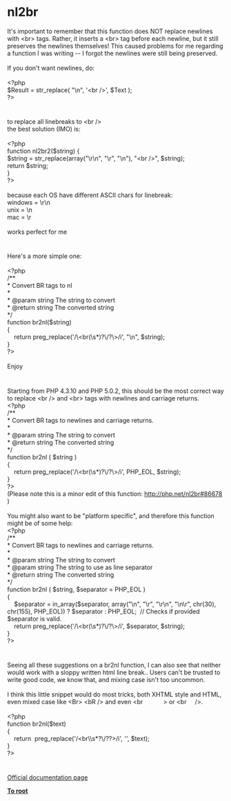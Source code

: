 # nl2br




<div class="phpcode"><span class="html">
It&apos;s important to remember that this function does NOT replace newlines with &lt;br&gt; tags. Rather, it inserts a &lt;br&gt; tag before each newline, but it still preserves the newlines themselves! This caused problems for me regarding a function I was writing -- I forgot the newlines were still being preserved.
<br>
<br>If you don&apos;t want newlines, do:
<br>
<br><span class="default">&lt;?php
<br>$Result </span><span class="keyword">= </span><span class="default">str_replace</span><span class="keyword">( </span><span class="string">&quot;\n&quot;</span><span class="keyword">, </span><span class="string">&apos;&lt;br /&gt;&apos;</span><span class="keyword">, </span><span class="default">$Text </span><span class="keyword">);
<br></span><span class="default">?&gt;</span>
</span>
</div>
  

#


<div class="phpcode"><span class="html">
to replace all linebreaks to &lt;br /&gt;
<br>the best solution (IMO) is:
<br>
<br><span class="default">&lt;?php
<br></span><span class="keyword">function </span><span class="default">nl2br2</span><span class="keyword">(</span><span class="default">$string</span><span class="keyword">) {
<br></span><span class="default">$string </span><span class="keyword">= </span><span class="default">str_replace</span><span class="keyword">(array(</span><span class="string">&quot;\r\n&quot;</span><span class="keyword">, </span><span class="string">&quot;\r&quot;</span><span class="keyword">, </span><span class="string">&quot;\n&quot;</span><span class="keyword">), </span><span class="string">&quot;&lt;br /&gt;&quot;</span><span class="keyword">, </span><span class="default">$string</span><span class="keyword">);
<br>return </span><span class="default">$string</span><span class="keyword">;
<br>}
<br></span><span class="default">?&gt;
<br></span>
<br>because each OS have different ASCII chars for linebreak:
<br>windows = \r\n
<br>unix = \n
<br>mac = \r
<br>
<br>works perfect for me</span>
</div>
  

#


<div class="phpcode"><span class="html">
Here&apos;s a more simple one:<br><br><span class="default">&lt;?php<br></span><span class="comment">/**<br> * Convert BR tags to nl<br> *<br> * @param string The string to convert<br> * @return string The converted string<br> */<br></span><span class="keyword">function </span><span class="default">br2nl</span><span class="keyword">(</span><span class="default">$string</span><span class="keyword">)<br>{<br>&#xA0; &#xA0; return </span><span class="default">preg_replace</span><span class="keyword">(</span><span class="string">&apos;/\&lt;br(\s*)?\/?\&gt;/i&apos;</span><span class="keyword">, </span><span class="string">&quot;\n&quot;</span><span class="keyword">, </span><span class="default">$string</span><span class="keyword">);<br>}<br></span><span class="default">?&gt;<br></span><br>Enjoy</span>
</div>
  

#


<div class="phpcode"><span class="html">
Starting from PHP 4.3.10 and PHP 5.0.2, this should be the most correct way to replace &lt;br /&gt; and &lt;br&gt; tags with newlines and carriage returns.<br><span class="default">&lt;?php<br></span><span class="comment">/**<br> * Convert BR tags to newlines and carriage returns.<br> *<br> * @param string The string to convert<br> * @return string The converted string<br> */<br></span><span class="keyword">function </span><span class="default">br2nl </span><span class="keyword">( </span><span class="default">$string </span><span class="keyword">)<br>{<br>&#xA0; &#xA0; return </span><span class="default">preg_replace</span><span class="keyword">(</span><span class="string">&apos;/\&lt;br(\s*)?\/?\&gt;/i&apos;</span><span class="keyword">, </span><span class="default">PHP_EOL</span><span class="keyword">, </span><span class="default">$string</span><span class="keyword">);<br>}<br></span><span class="default">?&gt;<br></span>(Please note this is a minor edit of this function: <a href="http://php.net/nl2br#86678" rel="nofollow" target="_blank">http://php.net/nl2br#86678</a> )<br><br>You might also want to be &quot;platform specific&quot;, and therefore this function might be of some help:<br><span class="default">&lt;?php<br></span><span class="comment">/**<br> * Convert BR tags to newlines and carriage returns.<br> *<br> * @param string The string to convert<br> * @param string The string to use as line separator<br> * @return string The converted string<br> */<br></span><span class="keyword">function </span><span class="default">br2nl </span><span class="keyword">( </span><span class="default">$string</span><span class="keyword">, </span><span class="default">$separator </span><span class="keyword">= </span><span class="default">PHP_EOL </span><span class="keyword">)<br>{<br>&#xA0; &#xA0; </span><span class="default">$separator </span><span class="keyword">= </span><span class="default">in_array</span><span class="keyword">(</span><span class="default">$separator</span><span class="keyword">, array(</span><span class="string">&quot;\n&quot;</span><span class="keyword">, </span><span class="string">&quot;\r&quot;</span><span class="keyword">, </span><span class="string">&quot;\r\n&quot;</span><span class="keyword">, </span><span class="string">&quot;\n\r&quot;</span><span class="keyword">, </span><span class="default">chr</span><span class="keyword">(</span><span class="default">30</span><span class="keyword">), </span><span class="default">chr</span><span class="keyword">(</span><span class="default">155</span><span class="keyword">), </span><span class="default">PHP_EOL</span><span class="keyword">)) ? </span><span class="default">$separator </span><span class="keyword">: </span><span class="default">PHP_EOL</span><span class="keyword">;&#xA0; </span><span class="comment">// Checks if provided $separator is valid.<br>&#xA0; &#xA0; </span><span class="keyword">return </span><span class="default">preg_replace</span><span class="keyword">(</span><span class="string">&apos;/\&lt;br(\s*)?\/?\&gt;/i&apos;</span><span class="keyword">, </span><span class="default">$separator</span><span class="keyword">, </span><span class="default">$string</span><span class="keyword">);<br>}<br></span><span class="default">?&gt;</span>
</span>
</div>
  

#


<div class="phpcode"><span class="html">
Seeing all these suggestions on a br2nl function, I can also see that neither would work with a sloppy written html line break.. Users can&apos;t be trusted to write good code, we know that, and mixing case isn&apos;t too uncommon.<br><br>I think this little snippet would do most tricks, both XHTML style and HTML, even mixed case like &lt;Br&gt; &lt;bR /&gt; and even &lt;br&#xA0; &#xA0; &#xA0; &#xA0; &#xA0; &#xA0; &gt; or &lt;br&#xA0; &#xA0;&#xA0; /&gt;.<br><br><span class="default">&lt;?php<br></span><span class="keyword">function </span><span class="default">br2nl</span><span class="keyword">(</span><span class="default">$text</span><span class="keyword">)<br>{<br>&#xA0; &#xA0; return&#xA0; </span><span class="default">preg_replace</span><span class="keyword">(</span><span class="string">&apos;/&lt;br\\s*?\/??&gt;/i&apos;</span><span class="keyword">, </span><span class="string">&apos;&apos;</span><span class="keyword">, </span><span class="default">$text</span><span class="keyword">);<br>}<br></span><span class="default">?&gt;</span>
</span>
</div>
  

#

[Official documentation page](https://www.php.net/manual/en/function.nl2br.php)

**[To root](/README.md)**